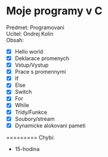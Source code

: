 Moje programy v C
=========
Predmet: Programovani  
Ucitel: Ondrej Kolin  
Obsah:
- [x] Hello world
- [x] Deklarace promenych
- [x] Vstup/Vystup
- [x] Prace s promennymi
- [x] If
- [x] Else
- [x] Switch
- [x] For
- [x] While
- [x] Tridy/Funkce
- [x] Soubory/stream
- [x] Dynamicke alokovani pameti

=========
Chybi:
 - 15-hodina

